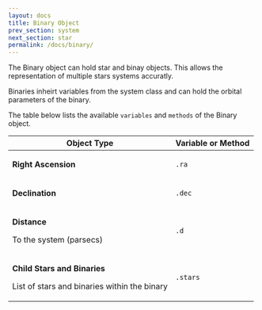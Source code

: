 ```yaml
---
layout: docs
title: Binary Object
prev_section: system
next_section: star
permalink: /docs/binary/
---
```


The Binary object can hold star and binay objects. This allows the representation of multiple stars systems accuratly.

Binaries inheirt variables from the system class and can hold the orbital parameters of the binary.

The table below lists the available <code
class="option">variables</code> and <code
class="flag">methods</code> of the Binary object.

<div class="mobile-side-scroller">
<table>
  <thead>
    <tr>
      <th>Object Type</th>
      <th>
        <span class="option">Variable</span> or <span class="flag">Method</span>
      </th>
    </tr>
  </thead>
  <tbody>
    <tr class='setting'>
      <td>
        <p class='name'><strong>Right Ascension</strong></p>
      </td>
      <td class="align-center">
        <p><code class="option">.ra</code></p>
      </td>
    </tr>
    <tr class='setting'>
      <td>
        <p class='name'><strong>Declination</strong></p>
      </td>
      <td class="align-center">
        <p><code class="option">.dec</code></p>
      </td>
    </tr>
    <tr class='setting'>
      <td>
        <p class='name'><strong>Distance</strong></p>
        <p class='description'>To the system (parsecs)</p>
      </td>
      <td class="align-center">
        <p><code class="option">.d</code></p>
      </td>
    </tr>
    <tr class='setting'>
      <td>
        <p class='name'><strong>Child Stars and Binaries</strong></p>
        <p class='description'>List of stars and binaries within the binary</p>
      </td>
      <td class="align-center">
        <p><code class="option">.stars</code></p>
      </td>
    </tr>
  </tbody>
</table>
</div>